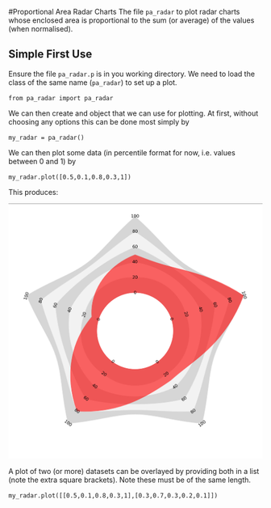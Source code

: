 #Proportional Area Radar Charts
The file `pa_radar` to plot radar charts whose enclosed area is proportional to the sum (or average) of the values (when normalised).

## Simple First Use
Ensure the file `pa_radar.p` is in you working directory. We need to load the class of the same name (`pa_radar`) to set up a plot.
```
from pa_radar import pa_radar
```

We can then create and object that we can use for plotting. At first, without choosing any options this can be done most simply by
```
my_radar = pa_radar()
```

We can then plot some data (in percentile format for now, i.e. values between 0 and 1) by

```
my_radar.plot([0.5,0.1,0.8,0.3,1])
```
This produces:

![GitHub Logo](/images/image.png)

A plot of two (or more) datasets can be overlayed by providing both in a list (note the extra square brackets). Note these must be of the same length.

```
my_radar.plot([[0.5,0.1,0.8,0.3,1],[0.3,0.7,0.3,0.2,0.1]])
```
